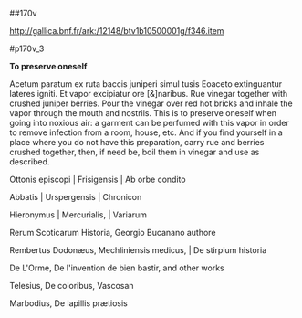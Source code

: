 ##170v 

http://gallica.bnf.fr/ark:/12148/btv1b10500001g/f346.item

#p170v_3

**To preserve oneself**

Acetum paratum ex ruta baccis juniperi simul tusis Eoaceto extinguantur lateres igniti. Et vapor excipiatur ore [&amp;]naribus.  Rue vinegar together with crushed juniper berries. Pour the vinegar over red hot bricks and inhale the vapor through the mouth and nostrils. This is to preserve oneself when going into noxious air: a garment can be perfumed with this vapor in order to remove infection from a room, house, etc. And if you find yourself in a place where you do not have this preparation, carry rue and berries crushed together, then, if need be, boil them in vinegar and use as described.

Ottonis episcopi | Frisigensis | Ab orbe condito

Abbatis | Urspergensis | Chronicon

Hieronymus | Mercurialis, | Variarum

Rerum Scoticarum Historia, Georgio Bucanano authore

Rembertus Dodonæus, Mechliniensis medicus, | De stirpium historia

De L'Orme, De l'invention de bien bastir, and other works

 Telesius, De coloribus, Vascosan

Marbodius, De lapillis prætiosis

